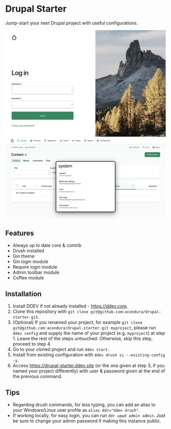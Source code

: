 # Drupal Starter

Jump-start your next Drupal project with useful configurations.

![Drupal Starter login](drupal-starter-login.png)
![Drupal Starter content page](drupal-starter-content.png)

## Features

- Always up to date core & contrib
- Drush installed
- Gin theme
- Gin login module
- Require login module
- Admin toolbar module
- Coffee module

## Installation

1. Install DDEV if not already installed - https://ddev.com.
2. Clone this repository with `git clone git@github.com:acondura/drupal-starter.git`.
3. (Optional) If you renamed your project, for example `git clone git@github.com:acondura/drupal-starter.git myproject`, please run `ddev config` and supply the name of your project (e.g. `myproject`) at step 1. Leave the rest of the steps untouched. Otherwise, skip this step, proceed to step 4.
4. Go to your cloned project and run `ddev start`.
5. Install from existing configuration with `ddev drush si --existing-config -y`.
6. Access https://drupal-starter.ddev.site (or the one given at step 3, if you named your project differently) with user & password given at the end of the previous command.

## Tips

- Regarding drush commands, for less typing, you can add an alias to your Windows/Linux user profile as `alias ddr="ddev drush"`.
- If working locally, for easy login, you can run `ddr upwd admin admin`. Just be sure to change your admin password if making this instance public.
